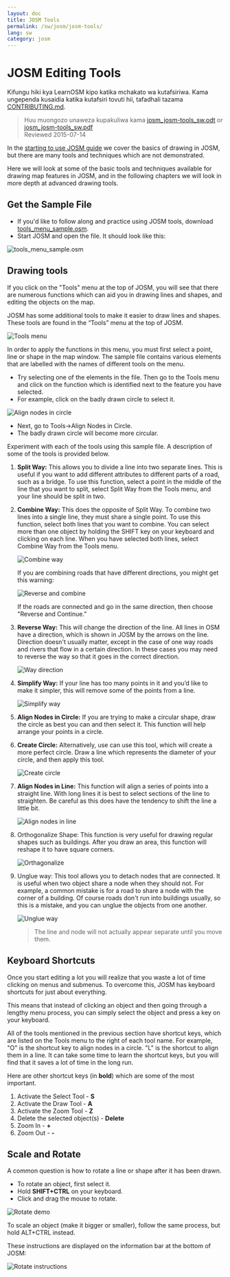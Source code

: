 ```yaml
---
layout: doc
title: JOSM Tools
permalink: /sw/josm/josm-tools/
lang: sw
category: josm
---
```


JOSM Editing Tools
==================

Kifungu hiki kya LearnOSM kipo katika mchakato wa kutafsiriwa. Kama ungependa kusaidia katika kutafsiri tovuti hii, 
tafadhali tazama [CONTRIBUTING.md](https://github.com/hotosm/learnosm/blob/gh-pages/CONTRIBUTING.md). 

> Huu muongozo unaweza kupakuliwa kama [josm_josm-tools_sw.odt](/files/josm_josm-tools_sw.odt) or [josm_josm-tools_sw.pdf](/files/josm_josm-tools_sw.pdf)  
> Reviewed 2015-07-14  

In the [starting to use JOSM guide](/en/josm/start-josm/) we cover the basics of drawing in
JOSM, but there are many tools and techniques which are not demonstrated.

Here we will look at some of the basic tools and techniques available
for drawing map features in JOSM, and in the following chapters we will
look in more depth at advanced drawing tools.

Get the Sample File
-------------------

-   If you'd like to follow along and practice using JOSM tools, download
    [tools_menu_sample.osm](/files/tools_menu_sample.osm).
-   Start JOSM and open the file. It should look like this:

![tools_menu_sample.osm][]

Drawing tools
-------------

If you click on the "Tools" menu at the top of JOSM, you will see that there
are numerous functions which can aid you in drawing lines and shapes, and
editing the objects on the map.

JOSM has some additional tools to make it easier to
draw lines and shapes. These tools are found in the “Tools” menu at the
top of JOSM.

![Tools menu][]

In order to apply the functions in this menu, you must first select a
point, line or shape in the map window. The sample file contains various
elements that are labelled with the names of different tools on the menu.

-   Try selecting one of the elements in the file. Then go to the Tools menu
    and click on the function which is identified next to the feature you have
    selected.
-   For example, click on the badly drawn circle to select it.

![Align nodes in circle][]

-   Next, go to Tools->Align Nodes in Circle.
-   The badly drawn circle will become more circular.

Experiment with each of the tools using this sample file. A description of
some of the tools is provided below.

1.  **Split Way:** This allows you to divide a line into two separate lines.
    This is useful if you want to add different attributes to different
    parts of a road, such as a bridge. To use this function, select a
    point in the middle of the line that you want to split, select Split
    Way from the Tools menu, and your line should be split in two.

2.  **Combine Way:** This does the opposite of Split Way. To combine two
    lines into a single line, they must share a single point. To use
    this function, select both lines that you want to combine. You can
    select more than one object by holding the SHIFT key on your
    keyboard and clicking on each line. When you have selected both
    lines, select Combine Way from the Tools menu.

    ![Combine way][]

    If you are combining roads that have different directions, you
    might get this warning:

    ![Reverse and combine][]

    If the roads are connected and go in the same direction, then choose
    "Reverse and Continue."

3.  **Reverse Way:** This will change the direction of the line. All lines in
    OSM have a direction, which is shown in JOSM by the arrows on the line.
    Direction doesn't usually matter, except in the case of one way roads and
    rivers that flow in a certain direction. In these cases you may need to
    reverse the way so that it goes in the correct direction.

    ![Way direction][]

4.  **Simplify Way:** If your line has too many points in it and you’d like
    to make it simpler, this will remove some of the points from a line.

    ![Simplify way][]

5.  **Align Nodes in Circle:** If you are trying to make a
    circular shape, draw the circle as best you can and then select it.
    This function will help arrange your points in a circle.

6.  **Create Circle:** Alternatively, use can use this tool, which
    will create a more perfect circle. Draw a line which represents the
    diameter of your circle, and then apply this tool.

    ![Create circle][]

7.  **Align Nodes in Line:** This function will align a series of points
    into a straight line.  With long lines it is best to select sections
    of the line to straighten.  Be careful as this does have the
    tendency to shift the line a little bit.

    ![Align nodes in line][]

8.  Orthogonalize Shape: This function is very useful for drawing
    regular shapes such as buildings. After you draw an area, this
    function will reshape it to have square corners.

    ![Orthagonalize][]

9.  Unglue way: This tool allows you to detach nodes that are
    connected. It is useful when two object share a node when they should
    not. For example, a common mistake is for a road to share a node
    with the corner of a building. Of course roads don't run into buildings
    usually, so this is a mistake, and you can unglue the objects from one
    another.

    ![Unglue way][]

    > The line and node will not actually appear separate until you move them.

Keyboard Shortcuts
------------------

Once you start editing a lot you will realize that you waste a lot of time
clicking on menus and submenus. To overcome this, JOSM has keyboard shortcuts
for just about everything.

This means that instead of clicking an object and then going through a lengthy
menu process, you can simply select the object and press a key on your keyboard.

All of the tools mentioned in the previous section have shortcut keys, which are
listed on the Tools menu to the right of each tool name. For example, "O" is the
shortcut key to align nodes in a circle. "L" is the shortcut to align them in a line.
It can take some time to learn the shortcut keys, but you will find that it saves
a lot of time in the long run.

Here are other shortcut keys (in **bold**) which are some of the most important.

1.  Activate the Select Tool - **S**
2.  Activate the Draw Tool - **A**
3.  Activate the Zoom Tool - **Z**
4.  Delete the selected object(s) - **Delete**
5.  Zoom In - **+**
6.  Zoom Out - **-**


Scale and Rotate
----------------

A common question is how to rotate a line or shape after it has
been drawn.

-   To rotate an object, first select it.
-   Hold **SHIFT+CTRL** on your keyboard.
-   Click and drag the mouse to rotate.

![Rotate demo][]

To scale an object (make it bigger or smaller), follow the same
process, but hold ALT+CTRL instead.

These instructions are displayed on the information bar at the bottom of JOSM:

![Rotate instructions][]




[tools_menu_sample.osm]: /images/josm/tools-menu-sample-file.png
[Tools menu]: /images/josm/tools-menu.png
[Align nodes in circle]: /images/josm/align-nodes-in-circle.png
[Combine way]: /images/josm/combine-way.png
[Reverse and combine]: /images/josm/reverse-and-combine.png
[Way direction]: /images/josm/way-direction.png
[Simplify way]: /images/josm/simplify-way.png
[Create circle]: /images/josm/create-circle.png
[Align nodes in line]: /images/josm/align-nodes-in-line.png
[Orthagonalize]: /images/josm/orthagonalize.png
[Unglue way]: /images/josm/unglue-way.png
[Keyboard S]: /images/josm/keyboard-s.png
[Keyboard A]: /images/josm/keyboard-a.png
[Keyboard Z]: /images/josm/keyboard-z.png
[Keyboard Del]: /images/josm/keyboard-del.png
[Keyboard plus]: /images/josm/keyboard-plus.png
[Keyboard minus]: /images/josm/keyboard-minus.png
[Rotate demo]: /images/josm/rotate-demo.png
[Rotate instructions]: /images/josm/rotate-instructions.png
